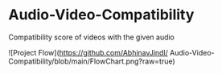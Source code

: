 # Audio-Video-Compatibility
Compatibility score of videos with the given audio

![Project Flow](https://github.com/AbhinavJindl/
Audio-Video-Compatibility/blob/main/FlowChart.png?raw=true)
